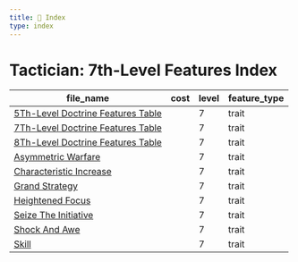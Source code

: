 ```yaml
---
title: 📑 Index
type: index
---
```


# Tactician: 7th-Level Features Index

| file_name                                                                       | cost | level | feature_type |
| ------------------------------------------------------------------------------- | ---- | ----- | ------------ |
| [5Th-Level Doctrine Features Table](../5Th-Level%20Doctrine%20Features%20Table) |      | 7     | trait        |
| [7Th-Level Doctrine Features Table](../7Th-Level%20Doctrine%20Features%20Table) |      | 7     | trait        |
| [8Th-Level Doctrine Features Table](../8Th-Level%20Doctrine%20Features%20Table) |      | 7     | trait        |
| [Asymmetric Warfare](../Asymmetric%20Warfare)                                   |      | 7     | trait        |
| [Characteristic Increase](../Characteristic%20Increase)                         |      | 7     | trait        |
| [Grand Strategy](../Grand%20Strategy)                                           |      | 7     | trait        |
| [Heightened Focus](../Heightened%20Focus)                                       |      | 7     | trait        |
| [Seize The Initiative](../Seize%20The%20Initiative)                             |      | 7     | trait        |
| [Shock And Awe](../Shock%20And%20Awe)                                           |      | 7     | trait        |
| [Skill](../Skill)                                                               |      | 7     | trait        |
